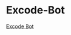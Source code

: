 # Excode-Bot
[Excode Bot](https://discord.com/api/oauth2/authorize?client_id=1169656398771146894&permissions=8&scope=bot)
